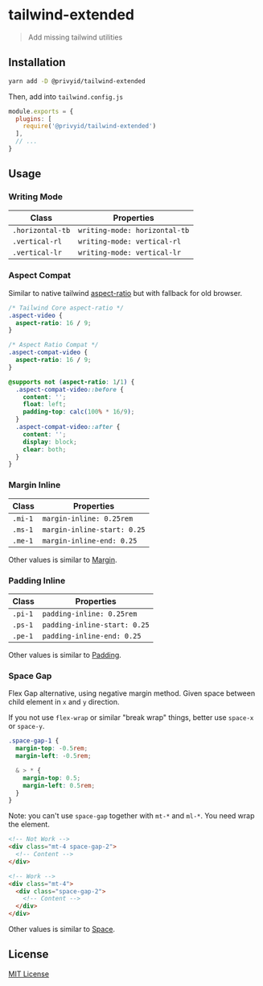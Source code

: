# tailwind-extended
> Add missing tailwind utilities

## Installation

```sh
yarn add -D @privyid/tailwind-extended
```

Then, add into `tailwind.config.js`

```js
module.exports = {
  plugins: [
    require('@privyid/tailwind-extended')
  ],
  // ...
}
```

## Usage

### Writing Mode

| Class            | Properties                    |
|------------------|-------------------------------|
| `.horizontal-tb` | `writing-mode: horizontal-tb` |
| `.vertical-rl`   | `writing-mode: vertical-rl`   |
| `.vertical-lr`   | `writing-mode: vertical-lr`   |

### Aspect Compat

Similar to native tailwind [aspect-ratio](https://tailwindcss.com/docs/aspect-ratio) but with fallback for old browser.

```css
/* Tailwind Core aspect-ratio */
.aspect-video {
  aspect-ratio: 16 / 9;
}

/* Aspect Ratio Compat */
.aspect-compat-video {
  aspect-ratio: 16 / 9;
}

@supports not (aspect-ratio: 1/1) {
  .aspect-compat-video::before {
    content: '';
    float: left;
    padding-top: calc(100% * 16/9);
  }
  .aspect-compat-video::after {
    content: '';
    display: block;
    clear: both;
  }
}
```

### Margin Inline

| Class   | Properties                  |
|---------|-----------------------------|
| `.mi-1` | `margin-inline: 0.25rem`    |
| `.ms-1` | `margin-inline-start: 0.25` |
| `.me-1` | `margin-inline-end: 0.25`   |

Other values is similar to [Margin](https://tailwindcss.com/docs/margin).

### Padding Inline

| Class   | Properties                   |
|---------|------------------------------|
| `.pi-1` | `padding-inline: 0.25rem`    |
| `.ps-1` | `padding-inline-start: 0.25` |
| `.pe-1` | `padding-inline-end: 0.25`   |

Other values is similar to [Padding](https://tailwindcss.com/docs/padding).

### Space Gap

Flex Gap alternative, using negative margin method. Given space between child element in `x` and `y` direction.

If you not use `flex-wrap` or similar "break wrap" things,
better use `space-x` or `space-y`.

```scss
.space-gap-1 {
  margin-top: -0.5rem;
  margin-left: -0.5rem;

  & > * {
    margin-top: 0.5;
    margin-left: 0.5rem;
  }
}
```

Note: you can't use `space-gap` together with `mt-*` and `ml-*`. You need wrap the element.

```html
<!-- Not Work -->
<div class="mt-4 space-gap-2">
  <!-- Content -->
</div>

<!-- Work -->
<div class="mt-4">
  <div class="space-gap-2">
    <!-- Content -->
  </div>
</div>
```

Other values is similar to [Space](https://tailwindcss.com/docs/space).

## License

[MIT License](/LICENSE)
